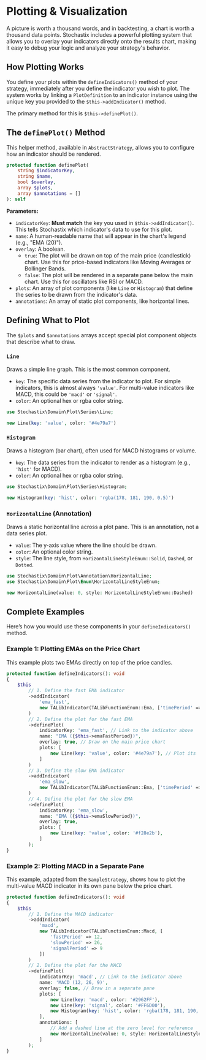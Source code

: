 # Plotting & Visualization

A picture is worth a thousand words, and in backtesting, a chart is worth a thousand data points. Stochastix includes a powerful plotting system that allows you to overlay your indicators directly onto the results chart, making it easy to debug your logic and analyze your strategy's behavior.

## How Plotting Works

You define your plots within the `defineIndicators()` method of your strategy, immediately after you define the indicator you wish to plot. The system works by linking a `PlotDefinition` to an indicator instance using the unique key you provided to the `$this->addIndicator()` method.

The primary method for this is `$this->definePlot()`.

## The `definePlot()` Method

This helper method, available in `AbstractStrategy`, allows you to configure how an indicator should be rendered.

```php
protected function definePlot(
    string $indicatorKey,
    string $name,
    bool $overlay,
    array $plots,
    array $annotations = []
): self
```

**Parameters:**

* `indicatorKey`: **Must match** the key you used in `$this->addIndicator()`. This tells Stochastix which indicator's data to use for this plot.
* `name`: A human-readable name that will appear in the chart's legend (e.g., "EMA (20)").
* `overlay`: A boolean.
    * `true`: The plot will be drawn on top of the main price (candlestick) chart. Use this for price-based indicators like Moving Averages or Bollinger Bands.
    * `false`: The plot will be rendered in a separate pane below the main chart. Use this for oscillators like RSI or MACD.
* `plots`: An array of plot components (like `Line` or `Histogram`) that define the series to be drawn from the indicator's data.
* `annotations`: An array of static plot components, like horizontal lines.

## Defining What to Plot

The `$plots` and `$annotations` arrays accept special plot component objects that describe what to draw.

### `Line`

Draws a simple line graph. This is the most common component.


* `key`: The specific data series from the indicator to plot. For simple indicators, this is almost always `'value'`. For multi-value indicators like MACD, this could be `'macd'` or `'signal'`.
* `color`: An optional hex or rgba color string.

```php
use Stochastix\Domain\Plot\Series\Line;

new Line(key: 'value', color: '#4e79a7')
```

### `Histogram`

Draws a histogram (bar chart), often used for MACD histograms or volume.


* `key`: The data series from the indicator to render as a histogram (e.g., `'hist'` for MACD).
* `color`: An optional hex or rgba color string.

```php
use Stochastix\Domain\Plot\Series\Histogram;

new Histogram(key: 'hist', color: 'rgba(178, 181, 190, 0.5)')
```

### `HorizontalLine` (Annotation)

Draws a static horizontal line across a plot pane. This is an annotation, not a data series plot.


* `value`: The y-axis value where the line should be drawn.
* `color`: An optional color string.
* `style`: The line style, from `HorizontalLineStyleEnum::Solid`, `Dashed`, or `Dotted`.

```php
use Stochastix\Domain\Plot\Annotation\HorizontalLine;
use Stochastix\Domain\Plot\Enum\HorizontalLineStyleEnum;

new HorizontalLine(value: 0, style: HorizontalLineStyleEnum::Dashed)
```

## Complete Examples

Here’s how you would use these components in your `defineIndicators()` method.

### Example 1: Plotting EMAs on the Price Chart

This example plots two EMAs directly on top of the price candles.

```php
protected function defineIndicators(): void
{
    $this
        // 1. Define the fast EMA indicator
        ->addIndicator(
            'ema_fast',
            new TALibIndicator(TALibFunctionEnum::Ema, ['timePeriod' => $this->emaFastPeriod])
        )
        // 2. Define the plot for the fast EMA
        ->definePlot(
            indicatorKey: 'ema_fast', // Link to the indicator above
            name: "EMA ({$this->emaFastPeriod})",
            overlay: true, // Draw on the main price chart
            plots: [
                new Line(key: 'value', color: '#4e79a7'), // Plot its 'value' series
            ]
        )
        // 3. Define the slow EMA indicator
        ->addIndicator(
            'ema_slow',
            new TALibIndicator(TALibFunctionEnum::Ema, ['timePeriod' => $this->emaSlowPeriod])
        )
        // 4. Define the plot for the slow EMA
        ->definePlot(
            indicatorKey: 'ema_slow',
            name: "EMA ({$this->emaSlowPeriod})",
            overlay: true,
            plots: [
                new Line(key: 'value', color: '#f28e2b'),
            ]
        );
}
```

### Example 2: Plotting MACD in a Separate Pane

This example, adapted from the `SampleStrategy`, shows how to plot the multi-value MACD indicator in its own pane below the price chart.

```php
protected function defineIndicators(): void
{
    $this
        // 1. Define the MACD indicator
        ->addIndicator(
            'macd',
            new TALibIndicator(TALibFunctionEnum::Macd, [
                'fastPeriod' => 12,
                'slowPeriod' => 26,
                'signalPeriod' => 9
            ])
        )
        // 2. Define the plot for the MACD
        ->definePlot(
            indicatorKey: 'macd', // Link to the indicator above
            name: 'MACD (12, 26, 9)',
            overlay: false, // Draw in a separate pane
            plots: [
                new Line(key: 'macd', color: '#2962FF'),
                new Line(key: 'signal', color: '#FF6D00'),
                new Histogram(key: 'hist', color: 'rgba(178, 181, 190, 0.5)'),
            ],
            annotations: [
                // Add a dashed line at the zero level for reference
                new HorizontalLine(value: 0, style: HorizontalLineStyleEnum::Dashed)
            ]
        );
}
```
